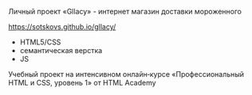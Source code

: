 Личный проект «Gllacy» - интернет магазин доставки мороженного

https://sotskovs.github.io/gllacy/

  * HTML5/CSS
  * семантическая верстка
  * JS
  
Учебный проект на интенсивном онлайн‑курсе «Профессиональный HTML и CSS, уровень 1» от HTML Academy
